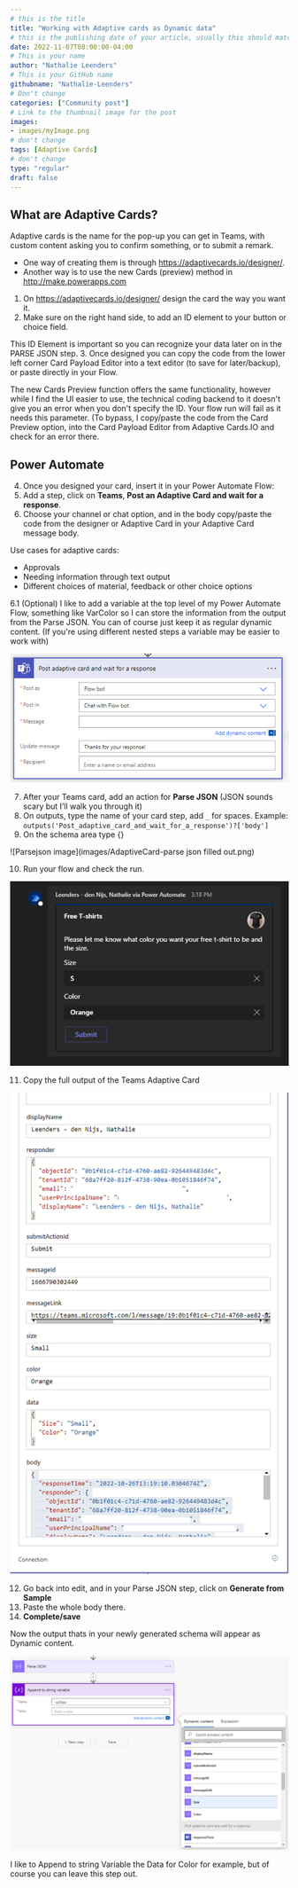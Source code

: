 ```yaml
---
# this is the title
title: "Working with Adaptive cards as Dynamic data"
# this is the publishing date of your article, usually this should match "now"
date: 2022-11-07T08:00:00-04:00
# This is your name
author: "Nathalie Leenders"
# This is your GitHub name
githubname: "Nathalie-Leenders"
# Don't change
categories: ["Community post"]
# Link to the thumbnail image for the post
images:
- images/myImage.png
# don't change
tags: [Adaptive Cards]
# don't change
type: "regular"
draft: false
---
```


## What are Adaptive Cards?

Adaptive cards is the name for the pop-up you can get in Teams, with custom content asking you to confirm something, or to submit a remark.

* One way of creating them is through https://adaptivecards.io/designer/. 
* Another way is to use the new Cards (preview) method in http://make.powerapps.com

1. On https://adaptivecards.io/designer/ design the card the way you want it.
2. Make sure on the right hand side, to add an ID element to your button or choice field.

This ID Element is important so you can recognize your data later on in the PARSE JSON step.
3. Once designed you can copy the code from the lower left corner Card Payload Editor into a text editor (to save for later/backup), or paste directly in your Flow. 

The new Cards Preview function offers the same functionality, however while I find the UI easier to use, the technical coding backend to it doesn't give you an error when you don't specify the ID.
Your flow run will fail as it needs this parameter. (To bypass, I copy/paste the code from the Card Preview option, into the Card Payload Editor from Adaptive Cards.IO and check for an error there.

## Power Automate

4. Once you designed your card, insert it in your Power Automate Flow:
5. Add a step, click on **Teams**, **Post an Adaptive Card and wait for a response**.
6. Choose your channel or chat option, and in the body copy/paste the code from the designer or Adaptive Card in your Adaptive Card message body.

Use cases for adaptive cards:

* Approvals
* Needing information through text output
* Different choices of material, feedback or other choice options

6.1 (Optional) I like to add a variable at the top level of my Power Automate Flow, something like VarColor so I can store the information from the output from the Parse JSON. You can of course just keep it as regular dynamic content. 
(If you're using different nested steps a variable may be easier to work with)

![Teams Adaptive card without JSON](images/AdaptiveCard-EmptyBody.png)

7. After your Teams card, add an action for **Parse JSON** (JSON sounds scary but I’ll walk you through it)
8. On outputs, type the name of your card step, add `_` for spaces. Example: `outputs('Post_adaptive_card_and_wait_for_a_response')?['body']`
9. On the schema area type {}

![Parsejson image](images/AdaptiveCard-parse json filled out.png)

10. Run your flow and check the run.

![Display the card in teams](images/AdaptiveCards-CardinTeams.png)


11. Copy the full output of the Teams Adaptive Card

![Body to copy](images/AdaptiveCard-Bodytocopy.png)

12. Go back into edit, and in your Parse JSON step, click on **Generate from Sample**
13. Paste the whole body there.
14. **Complete/save**

Now the output thats in your newly generated schema will appear as Dynamic content.

![Dynamic output](images/AdaptiveCard-DynamicContentResult.png)

I like to Append to string Variable the Data for Color for example, but of course you can leave this step out.
